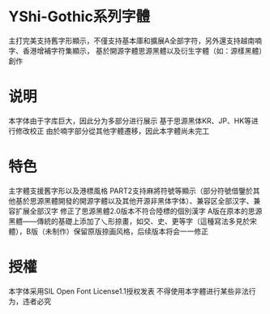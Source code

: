 # YShi-Gothic系列字體
主打完美支持舊字形顯示，不僅支持基本庫和擴展A全部字符，另外還支持越南喃字、香港增補字符集顯示，
基於開源字體思源黑體以及衍生字體（如：源樣黑體）創作
# 说明
本字体由于字库巨大，因此分为多部分进行展示
基于思源黑体KR、JP、HK等进行修改校正
由於喃字部分從其他字體遷移，因此本字體尚未完工
# 特色
主字體支援舊字形以及港標風格
PART2支持麻將符號等顯示（部分符號借鑒於其他基於思源黑體開發的開源字體以及其他开源非黑体字体）、兼容区全部汉字、兼容扩展全部汉字
修正了思源黑體2.0版本不符合陸標的個別漢字
A版在原本的思源黑體——傳統的基礎上添加了乀形捺畫，如交、史、更等字（這種寫法多見於宋體），B版（未制作）保留原版捺画风格，后续版本将会一一修正
# 授權
本字体采用SIL Open Font License1.1授权发表
不得使用本字體进行某些非法行为，违者必究
